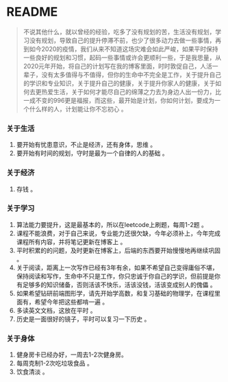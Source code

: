 
# README
> 不说其他什么，就以曾经的经验，吃多了没有规划的苦，生活没有规划，学习没有规划，导致自己的提升停滞不前，也少了很多动力去做一些事情，再到如今2020的疫情，我们从来不知道这场灾难会如此严峻，如果平时保持一些良好的规划和习惯，起码一些事情或许会更顺利一些，于是我思量，从2020元年开始，将自己的计划写在我的博客里面，时时敦促自己，人活一辈子，没有太多值得与不值得，但你的生命中不完全是工作，关于提升自己的学识和专业知识，关于提升自己的健康，关于提升你家人的健康，关于如何去更热爱生活，关于如何才能尽自己的绵薄之力去为身边人出一份力，比一成不变的996更是福报，而这些，最开始是计划，你如何计划，要成为一个什么样的人，计划能让你不忘初心 。

### 关于生活
1. 要开始有忧患意识，不止是经济，还有身体，思维 。
2. 要开始有时间的规划，守时是最为一个自律的人的基础 。

### 关于经济
1. 存钱 。

### 关于学习
1. 算法能力要提升，这是最基本的，所以在leetcode上刷题，每周1-2题 。
2. 课程不能浪费，对于自己来说，专业能力还很欠缺，今年必须补上，今年完成课程所有内容，并将笔记更新在博客上 。
3. 平时积累的的问题，及时更新在博客上，后端的东西要开始慢慢地再继续巩固 。
4. 关于阅读，距离上一次写作已经有3年有余，如果不希望自己变得庸俗不堪，保持阅读和写作，生命中不只是工作，你只忠诚于你自己的学识，但前提是你有足够多的知识储备，否则活该不快乐，活该没钱，活该变成别人的傀儡 。
5. 如果希望钻研前端图形学，请先开始学高数，和复习基础的物理学，在课程里面有，希望今年把这些都啃一遍 。
6. 多读英文文档，这放在平时 。
7. 历史是一面很好的镜子，平时可以复习一下历史 。

### 关于身体
1. 健身房卡已经办好，一周去1-2次健身房。
2. 每周克制1-2次吃垃圾食品 。
3. 饮食清淡 。